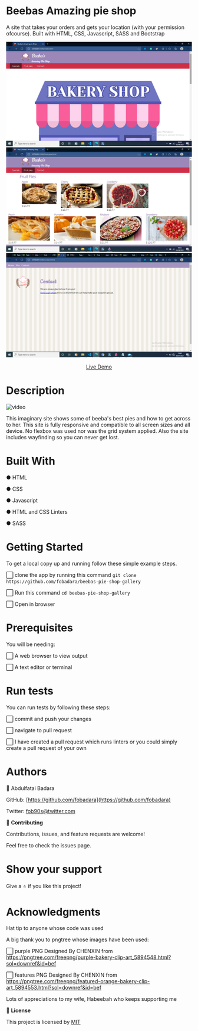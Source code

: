 # Beebas Amazing pie shop

A site that takes your orders and gets your location (with your permission ofcourse). Built with HTML, CSS, Javascript, SASS and Bootstrap

![screenshot](images/homepage.png)
![screenshot](images/pies.png)
![screenshot](images/screenshot-contact.png)

<div align="center"><a href="https://fobadara.github.io/beebas-pie-shop-gallery" text="bold">Live Demo</a></div>

# Description

![video](images/beebas-pie-gallery.gif)

This imaginary site shows some of beeba's best pies and how to get across to her. This site is fully responsive and compatible to all screen sizes and all device. No flexbox was used nor was the grid system applied. Also the site includes wayfinding so you can never get lost.

# Built With

● HTML

● CSS

● Javascript

● HTML and CSS Linters

● SASS

# Getting Started

To get a local copy up and running follow these simple example steps.

⬜ clone the app by running this command `git clone https://github.com/fobadara/beebas-pie-shop-gallery`

⬜ Run this command `cd beebas-pie-shop-gallery`

⬜ Open in browser

# Prerequisites

You will be needing:

⬜ A web browser to view output

⬜ A text editor or terminal

# Run tests

You can run tests by following these steps:

⬜ commit and push your changes

⬜ navigate to pull request

⬜ I have created a pull request which runs linters or you could simply create a pull request of your own

# Authors

👤 Abdulfatai Badara

GitHub: [https://github.com/fobadara](https://github.com/fobadara)

Twitter: fob90s@twitter.com

🤝 **Contributing**

Contributions, issues, and feature requests are welcome!

Feel free to check the issues page.

# Show your support

Give a ⭐️ if you like this project!

# Acknowledgments

Hat tip to anyone whose code was used

A big thank you to pngtree whose images have been used:

⬜ purple PNG Designed By CHENXIN from https://pngtree.com/freepng/purple-bakery-clip-art_5894548.html?sol=downref&id=bef

⬜ features PNG Designed By CHENXIN from https://pngtree.com/freepng/featured-orange-bakery-clip-art_5894553.html?sol=downref&id=bef

Lots of appreciations to my wife, Habeebah who keeps supporting me

📝 **License**

This project is licensed by [MIT](LICENSE)

